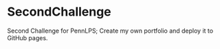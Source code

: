 # SecondChallenge
Second Challenge for PennLPS; Create my own portfolio and deploy it to GitHub pages. 
